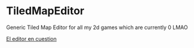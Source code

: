 # TiledMapEditor
Generic Tiled Map Editor for all my 2d games which are currently 0 LMAO

[El editor en cuestion](streq.github.io/TiledMapEditor/main.html)
